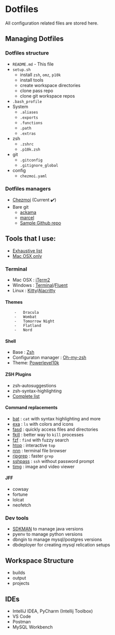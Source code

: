# Dotfiles

All configuration related files are stored here.

## Managing Dotfiles

### Dotfiles structure

-   `README.md` - This file
-   `setup.sh`
    -   install `zsh`, `omz`, `p10k`
    -   install tools
    -   create workspace directories
    -   clone pass repo
    -   clone git workspace repos
-   `.bash_profile`
-   System
    -   `.aliases`
    -   `.exports`
    -   `.functions`
    -   `.path`
    -   `.extras`
-   zsh
    -   `.zshrc`
    -   `.p10k.zsh`
-   git
    -   `.gitconfig`
    -   `.gitignore_global`
-   config
    -   `chezmoi.yaml`

### Dotfiles managers

-   [Chezmoi](https://github.com/twpayne/chezmoi) (Current ✔️)
-   Bare git
    -   [ackama](https://www.ackama.com/blog/posts/the-best-way-to-store-your-dotfiles-a-bare-git-repository-explained)
    -   [marcel](https://marcel.is/managing-dotfiles-with-git-bare-repo/)
    -   [Sample Github repo](https://github.com/mathiasbynens/dotfiles)

## Tools that I use:

-   [Exhaustive list](https://github.com/agarrharr/awesome-cli-apps)
-   [Mac OSX only](https://git.herrbischoff.com/awesome-macos-command-line/about)

### Terminal

-   Mac OSX : [iTerm2](https://iterm2.com/)
-   Windows : [Terminal](https://github.com/Microsoft/Terminal)/[Fluent](https://github.com/felixse/FluentTerminal)
-   Linux : [Kitty](https://github.com/kovidgoyal/kitty)/[Alacritty](https://github.com/alacritty/alacritty)

#### Themes

        -   Dracula
        -   Wombat
        -   Tomorrow Night
        -   Flatland
        -   Nord

#### Shell

-   Base : [Zsh](https://www.zsh.org/)
-   Configuraton manager : [Oh-my-zsh](https://ohmyz.sh/)
-   Theme: [Powerlevel10k](https://github.com/romkatv/powerlevel10k)

#### ZSH Plugins

-   zsh-autosuggestions
-   zsh-syntax-highlighting
-   [Complete list](https://project-awesome.org/unixorn/awesome-zsh-plugins)

#### Command replacements

-   [bat](https://github.com/sharkdp/bat) : `cat` with syntax highlighting and more
-   [exa](https://github.com/ogham/exa) : `ls` with colors and icons
-   [fasd](https://github.com/clvv/fasd) : quickly access files and directories
-   [fkill](https://github.com/sindresorhus/fkill-cli) : better way to `kill` processes
-   [fzf](https://github.com/junegunn/fzf) : `find` with fuzzy search
-   [htop](https://htop.dev/) : interactive `top`
-   [nnn](https://github.com/jarun/nnn) : terminal file browser
-   [ripgrep](https://github.com/BurntSushi/ripgrep) : faster `grep`
-   [sshpass](https://linux.die.net/man/1/sshpass) : `ssh` without password prompt
-   [timg](https://github.com/hzeller/timg) : image and video viewer

#### JFF

-   cowsay
-   fortune
-   lolcat
-   neofetch

### Dev tools

-   [SDKMAN](https://whichjdk.com/) to manage java versions
-   pyenv to manage python versions
-   dbngin to manage mysql/postgres versions
-   dbdeployer for creating mysql relication setups

## Workspace Structure

-   builds
-   output
-   projects

## IDEs
-   IntelliJ IDEA, PyCharm (Intellij Toolbox)
-   VS Code
-   Postman
-   MySQL Workbench
